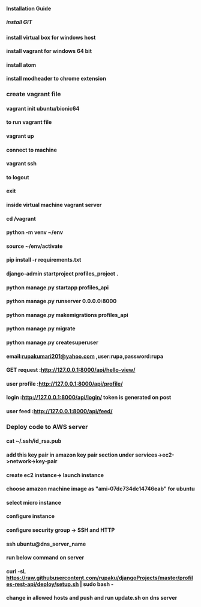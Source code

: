 #### Installation Guide
##### install GIT
#### install virtual box for windows host
#### install vagrant for windows 64 bit
#### install atom
#### install modheader to chrome extension

### create vagrant file
#### vagrant init ubuntu/bionic64

#### to run vagrant file
#### vagrant up

#### connect to machine
#### vagrant ssh

#### to logout
#### exit

#### inside virtual machine vagrant server
#### cd /vagrant

#### python -m venv ~/env
#### source ~/env/activate

#### pip install -r requirements.txt

#### django-admin startproject profiles_project .

#### python manage.py startapp profiles_api

#### python manage.py runserver 0.0.0.0:8000

#### python manage.py makemigrations profiles_api

#### python manage.py migrate

#### python manage.py createsuperuser
#### email:rupakumari201@yahoo.com ,user:rupa,password:rupa

#### GET request :http://127.0.0.1:8000/api/hello-view/

#### user profile :http://127.0.0.1:8000/api/profile/

#### login :http://127.0.0.1:8000/api/login/ token is generated on post

#### user feed :http://127.0.0.1:8000/api/feed/

### Deploy code to AWS server
#### cat ~/.ssh/id_rsa.pub
#### add this key pair in amazon key pair section under services->ec2->network->key-pair
#### create ec2 instance-> launch instance
#### choose amazon machine image as "ami-07dc734dc14746eab" for ubuntu
#### select micro instance
#### configure instance
#### configure security group -> SSH  and HTTP
#### ssh ubuntu@dns_server_name
#### run below command on server
#### curl -sL https://raw.githubusercontent.com/rupaku/djangoProjects/master/profiles-rest-api/deploy/setup.sh | sudo bash -
#### change in allowed hosts and push and run update.sh on dns server 

